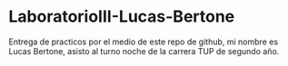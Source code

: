 ﻿# LaboratorioIII-Lucas-Bertone
Entrega de practicos por el medio de este repo de github, mi nombre es Lucas Bertone, asisto al turno noche de la carrera TUP de segundo año.
